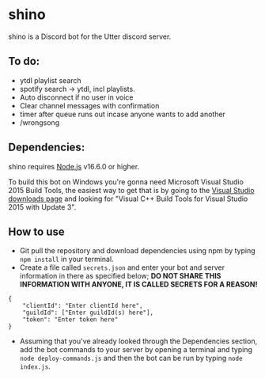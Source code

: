 # shino
shino is a Discord bot for the Utter discord server.

## To do:
- ytdl playlist search
- spotify search -> ytdl, incl playlists.
- Auto disconnect if no user in voice
- Clear channel messages with confirmation
- timer after queue runs out incase anyone wants to add another
- /wrongsong

## Dependencies:
shino requires [Node.js](https://nodejs.org/) v16.6.0 or higher.

To build this bot on Windows you're gonna need Microsoft Visual Studio 2015 Build Tools, the easiest way to get that is by going to the [Visual Studio downloads page](https://my.visualstudio.com/Downloads) and looking for "Visual C++ Build Tools for Visual Studio 2015 with Update 3".

## How to use
- Git pull the repository and download dependencies using npm by typing `npm install` in your terminal.
- Create a file called `secrets.json` and enter your bot and server information in there as specified below; **DO NOT SHARE THIS INFORMATION WITH ANYONE, IT IS CALLED SECRETS FOR A REASON!**
```
{
    "clientId": "Enter clientId here",
    "guildId": ["Enter guildId(s) here"],
    "token": "Enter token here"
}
```
- Assuming that you've already looked through the Dependencies section, add the bot commands to your server by opening a terminal and typing `node deploy-commands.js` and then the bot can be run by typing `node index.js`.